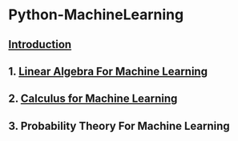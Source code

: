 # Python-MachineLearning

## [Introduction](https://github.com/mohammad-reza-omrani/Python-MachineLearning/tree/Introduction?tab=readme-ov-file)
## 1. [Linear Algebra For Machine Learning](https://github.com/mohammad-reza-omrani/Python-MachineLearning/tree/1.-Linear-Algebra-For-Machine-Learning?tab=readme-ov-file)
## 2. [Calculus for Machine Learning](https://github.com/mohammad-reza-omrani/Python-MachineLearning/tree/2.-Calculus-for-Machine-Learning?tab=readme-ov-file)
## 3. Probability Theory For Machine Learning
